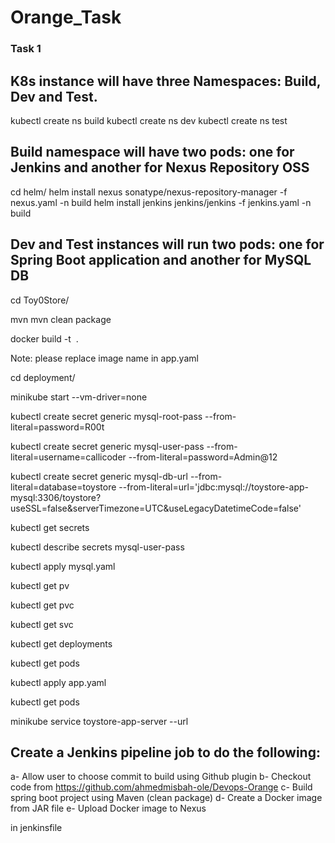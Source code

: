 # Orange_Task

### Task 1

## K8s instance will have three Namespaces: Build, Dev and Test.
kubectl create ns build
kubectl create ns dev
kubectl create ns test

## Build namespace will have two pods: one for Jenkins and another for Nexus Repository OSS

cd helm/
helm install nexus sonatype/nexus-repository-manager -f nexus.yaml -n build
helm install jenkins jenkins/jenkins -f jenkins.yaml -n build

## Dev and Test instances will run two pods: one for Spring Boot application and another for MySQL DB

cd Toy0Store/

mvn mvn clean package

docker build -t <image name> .

Note: please replace image name in app.yaml

cd deployment/

minikube start --vm-driver=none

kubectl create secret generic mysql-root-pass --from-literal=password=R00t

kubectl create secret generic mysql-user-pass --from-literal=username=callicoder --from-literal=password=Admin@12

kubectl create secret generic mysql-db-url --from-literal=database=toystore --from-literal=url='jdbc:mysql://toystore-app-mysql:3306/toystore?useSSL=false&serverTimezone=UTC&useLegacyDatetimeCode=false'

kubectl get secrets

kubectl describe secrets mysql-user-pass

kubectl apply mysql.yaml

kubectl get pv

kubectl get pvc

kubectl get svc

kubectl get deployments

kubectl get pods

kubectl apply app.yaml

kubectl get pods


minikube service toystore-app-server --url

## Create a Jenkins pipeline job to do the following:
a- Allow user to choose commit to build using Github plugin
b- Checkout code from https://github.com/ahmedmisbah-ole/Devops-Orange
c- Build spring boot project using Maven (clean package)
d- Create a Docker image from JAR file
e- Upload Docker image to Nexus

in jenkinsfile





























